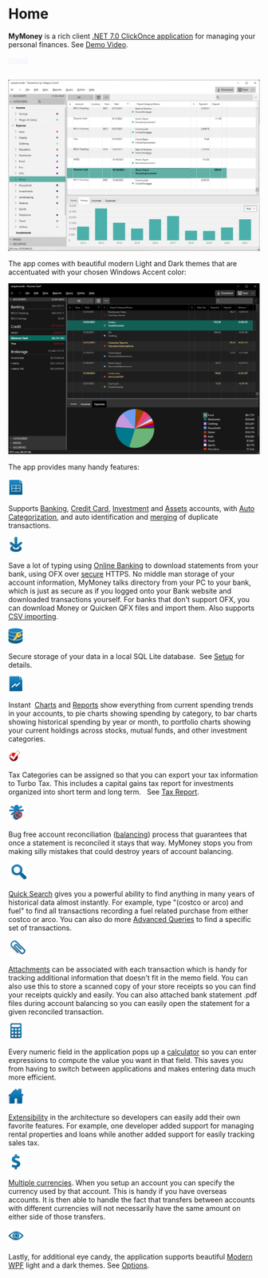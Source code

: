 # Home

**MyMoney**  is a rich client [.NET 7.0 ClickOnce application](https://dotnet.microsoft.com/en-us/download/dotnet/7.0) for managing your personal finances.  See [Demo Video](https://youtu.be/u6BVF2x9FBA).

<div>
<a href="Basics/install" class="btn btn-primary mt-20 mr-30" style="color:#EEEEFF" >Install</a>
<br/>
<br/>
</div>


[![](Images/Home1.png)](https://youtu.be/u6BVF2x9FBA)

The app comes with beautiful modern Light and Dark themes that are accentuated with your chosen Windows Accent color:

[![](Images/Home_dark.png)](https://youtu.be/u6BVF2x9FBA)

The app provides many handy features:

![](Images/Home2.png)

Supports [Banking](Accounts/BankAccounts.md), [Credit Card](Accounts/CreditCardAccounts.md), [Investment](Accounts/InvestmentAccounts.md) and [Assets](Accounts/Assets.md) accounts, with [Auto Categorization](Basics/AutoCategorization.md), and auto identification and [merging](Basics/Merging.md) of duplicate transactions. 

![](Images/Home3.png)

Save a lot of typing using [Online Banking](Accounts/OnlineBanking.md) to download statements from your bank, using OFX over [secure](Accounts/OnlineSecurity.md) HTTPS. No middle man storage of your account information, MyMoney talks directory from your PC to your bank, which is just as secure as if you logged onto your Bank website and downloaded transactions yourself. For banks that don't support OFX, you can download Money or Quicken QFX files and import them. Also supports [CSV importing](Accounts/CsvImport.md).

![](Images/Home4.png)

Secure storage of your data in a local SQL Lite database.  See [Setup](Basics/Setup.md) for details.

![](Images/Home5.png)

Instant  [Charts](Charts/index.md) and [Reports](Reports/index.md) show everything from current spending trends in your accounts, to pie charts showing spending by category, to bar charts showing historical spending by year or month, to portfolio charts showing your current holdings across stocks, mutual funds, and other investment categories.

![](Images/Home6.png)

Tax Categories can be assigned so that you can export your tax information to Turbo Tax. This includes a capital gains tax report for investments organized into short term and long term.   See [Tax Report](Reports/TaxReport.md).

![](Images/Home7.png)

Bug free account reconciliation ([balancing](Accounts/BalancingAccounts.md)) process that guarantees that once a statement is reconciled it stays that way. MyMoney stops you from making silly mistakes that could destroy years of account balancing.

![](Images/Home8.png)

[Quick Search](Basics/QuickSearch.md) gives you a powerful ability to find anything in many years of historical data almost instantly. For example, type "(costco or arco) and fuel" to find all transactions recording a fuel related purchase from either costco or arco. You can also do more [Advanced Queries](Basics/Queries.md) to find a specific set of transactions.

![](Images/Home9.png)

[Attachments](Basics/Attachments.md) can be associated with each transaction which is handy for tracking additional information that doesn't fit in the memo field. You can also use this to store a scanned copy of your store receipts so you can find your receipts quickly and easily.  You can also attached bank statement .pdf files during account balancing so you can easily open the statement
for a given reconciled transaction.

![](Images/Home10.png)

Every numeric field in the application pops up a [calculator](Basics/Calculator.md) so you can enter expressions to compute the value you want in that field. This saves you from having to switch between applications and makes entering data much more efficient.

![](Images/Home11.png)

[Extensibility](dev/index.md) in the architecture so developers can easily add their own favorite features. For example, one developer added support for managing rental properties and loans while another added support for easily tracking sales tax.

![](Images/Home12.png)

[Multiple currencies](Basics/Currencies.md). When you setup an account you can specify the currency used by that account. This is handy if you have overseas accounts. It is then able to handle the fact that transfers between accounts with different currencies will not necessarily have the same amount on either side of those transfers.

![](Images/Home13.png)

Lastly, for additional eye candy, the application supports
beautiful [Modern WPF](https://github.com/Kinnara/ModernWpf) light and a dark themes. See [Options](Basics/Options.md).

